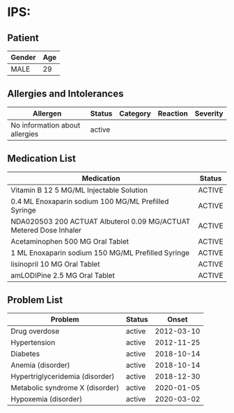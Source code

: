 # IPS:

## Patient

|Gender|Age|
|---|---|
|MALE|29|

## Allergies and Intolerances

|Allergen|Status|Category|Reaction|Severity|
|---|---|---|---|---|
|No information about allergies|active||||

## Medication List

|Medication|Status|
|---|---|
|Vitamin B 12 5 MG/ML Injectable Solution|ACTIVE|
|0.4 ML Enoxaparin sodium 100 MG/ML Prefilled Syringe|ACTIVE|
|NDA020503 200 ACTUAT Albuterol 0.09 MG/ACTUAT Metered Dose Inhaler|ACTIVE|
|Acetaminophen 500 MG Oral Tablet|ACTIVE|
|1 ML Enoxaparin sodium 150 MG/ML Prefilled Syringe|ACTIVE|
|lisinopril 10 MG Oral Tablet|ACTIVE|
|amLODIPine 2.5 MG Oral Tablet|ACTIVE|

## Problem List

|Problem|Status|Onset|
|---|---|---|
|Drug overdose|active|2012-03-10|
|Hypertension|active|2012-11-25|
|Diabetes|active|2018-10-14|
|Anemia (disorder)|active|2018-10-14|
|Hypertriglyceridemia (disorder)|active|2018-12-30|
|Metabolic syndrome X (disorder)|active|2020-01-05|
|Hypoxemia (disorder)|active|2020-03-02|
